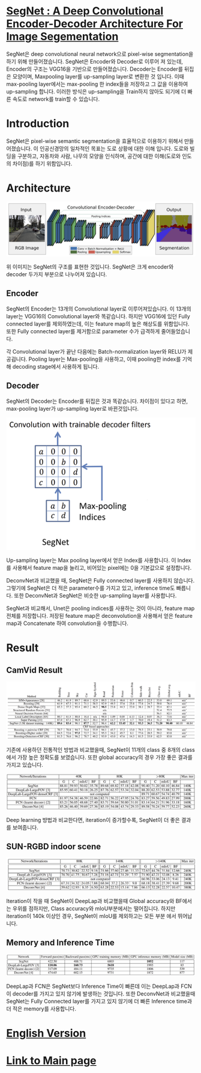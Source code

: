 # [SegNet : A Deep Convolutional Encoder-Decoder Architecture For Image Segementation](https://arxiv.org/pdf/1511.00561.pdf)

SegNet은 deep convolutional neural network으로 pixel-wise segmentation을 하기 위해 만들어졌습니다. SegNet은 Encoder와 Decoder로 이루어 져 있는데, Encoder의 구조는 VGG16을 기반으로 만들어졌습니다. Decoder는 Encoder를 뒤집은 모양이며, Maxpooling layer를 up-sampling layer로 변환한 것 입니다. 이때 max-pooling layer에서는 max-pooling 한 index들을 저장하고 그 값을 이용하여 up-sampling 합니다. 이러한 방식은 up-sampling을 Train하지 않아도 되기에 더 빠른 속도로 network를 train할 수 있습니다.

# Introduction

SegNet은 pixel-wise semantic segmentation을 효율적으로 이용하기 위해서 만들어졌습니다. 이 인공신경망의 일차적인 목표는 도로 상황에 대한 이해 입니다. 도로와 빌딩을 구분하고, 자동차와 사람, 나무의 모양을 인식하며, 공간에 대한 이해(도로와 인도의 차이점)를 하기 위함입니다.

# Architecture

![SegNet Architecture](../SegNet_architecture.PNG)

위 이미지는 SegNet의 구조를 표현한 것입니다. SegNet은 크게 encoder와 decoder 두가지 부분으로 나누어져 있습니다.

## Encoder

SegNet의 Encoder는 13개의 Convolutional layer로 이루어져있습니다. 이 13개의 layer는 VGG16의 Convolutional layer와 똑같습니다. 하지만 VGG16에 있던 Fully connected layer를 제외하였는데, 이는 feature map의 높은 해상도를 위함입니다. 또한 Fully connected layer를 제거함으로 parameter 수가 급격하게 줄어들었습니다.

각 Convolutional layer가 끝난 다음에는 Batch-normalization layer와 RELU가 제공굅니다. Pooling layer는 Max-pooling을 사용하고, 이때 pooling한 index를 기억해 decoding stage에서 사용하게 됩니다.

## Decoder

SegNet의 Decoder는 Encoder를 뒤집은 것과 똑같습니다. 차이점이 있다고 하면, max-pooling layer가 up-sampling layer로 바뀐것입니다.

![SegNet upsampling](../SegNet_upsampling.PNG)

Up-sampling layer는 Max pooling layer에서 얻은 Index를 사용합니다. 이 Index를 사용해서 feature map을 늘리고, 비어있는 pixel에는 0을 기본값으로 설정합니다.

DeconvNet과 비교했을 때, SegNet은 Fully connected layer를 사용하지 않습니다. 그렇기에 SegNet은 더 적은 parameter수를 가지고 있고, inference time도 빠릅니다. 또한 DeconvNet과 SegNet은 비슷한 up-sampling layer를 사용합니다.

SegNet과 비교해서, Unet은 pooling indices를 사용하는 것이 아니라, feature map 전체를 저장합니다. 저장된 feature map은 deconvolution을 사용해서 얻은 feature map과 Concatenate 하여 convolution을 수행합니다.

# Result

## CamVid Result

![CamVid result](../SegNet_CamVid_result.PNG)

기존에 사용하던 전통적인 방법과 비교했을때, SegNet이 11개의 class 중 8개의 class에서 가장 높은 정확도를 보였습니다. 또한 global accuracy의 경우 가장 좋은 결과를 가지고 있습니다. 

![CamVid result Deep learning](../SegNet_CamVid_result_deep_learning.PNG)

Deep learning 방법과 비교한다면, iteration이 증가할수록, SegNet이 더 좋은 결과를 보여줍니다.

## SUN-RGBD indoor scene

![SUN-RGBD indoor scene result](../SegNet_SUN_RGBD.PNG)

Iteration이 작을 때 SegNet이 DeepLap과 비교했을때 Global accuracy와 BF에서는 우위를 점하지만, Class accuracy와 mIoU부분에서는 떨어집니다. 하지만 iteration이 140k 이상인 경우, SegNet이 mIoU를 제외하고는 모든 부분 에서 뛰어납니다.

## Memory and Inference Time

![Memory and Inference Time of SegNet](../SegNet_Memory.PNG)

DeepLap과 FCN은 SegNet보다 Inference Time이 빠른데 이는 DeepLap과 FCN이 decoder를 가지고 있지 않기에 발생하는 것입니다. 또한 DeconvNet과 비교했을때  SegNet는 Fully Connected layer를 가지고 있지 않기에 더 빠른 Inference time과 더 적은 memory를 사용합니다.

# [English Version](../)

# [Link to Main page](../../)